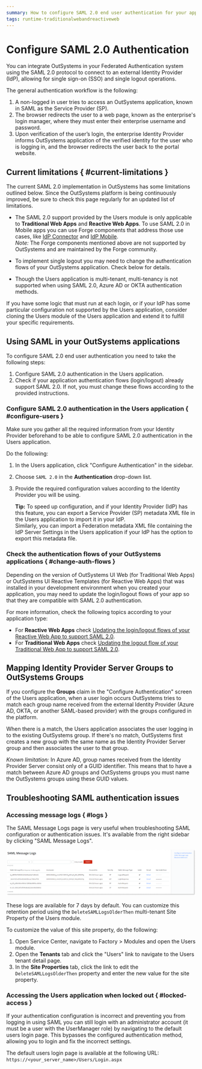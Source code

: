 ```yaml
---
summary: How to configure SAML 2.0 end user authentication for your applications.
tags: runtime-traditionalwebandreactiveweb
---
```


# Configure SAML 2.0 Authentication

You can integrate OutSystems in your Federated Authentication system using the SAML 2.0 protocol to connect to an external Identity Provider (IdP), allowing for single sign-on (SSO) and single logout operations. 

The general authentication workflow is the following:

1. A non-logged in user tries to access an OutSystems application, known in SAML as the Service Provider (SP).
1. The browser redirects the user to a web page, known as the enterprise's login manager, where they must enter their enterprise username and password.
1. Upon verification of the user’s login, the enterprise Identity Provider informs OutSystems application of the verified identity for the user who is logging in, and the browser redirects the user back to the portal website.

## Current limitations { #current-limitations }

The current SAML 2.0 implementation in OutSystems has some limitations outlined below. Since the OutSystems platform is being continuously improved, be sure to check this page regularly for an updated list of limitations.

* The SAML 2.0 support provided by the Users module is only applicable to **Traditional Web Apps** and **Reactive Web Apps**. To use SAML 2.0 in Mobile apps you can use Forge components that address those use cases, like [IdP Connector](https://www.outsystems.com/forge/component-overview/599/idp) and [IdP Mobile](https://www.outsystems.com/forge/component-overview/2044/idp-mobile).  
    _Note:_ The Forge components mentioned above are not supported by OutSystems and are maintained by the Forge community.
* To implement single logout you may need to change the authentication flows of your OutSystems application. Check below for details.

* Though the Users application is multi-tenant, multi-tenancy is not supported when using SAML 2.0, Azure AD or OKTA authentication methods.

If you have some logic that must run at each login, or if your IdP has some particular configuration not supported by the Users application, consider cloning the Users module of the Users application and extend it to fulfill your specific requirements.

## Using SAML in your OutSystems applications

To configure SAML 2.0 end user authentication you need to take the following steps:

1. Configure SAML 2.0 authentication in the Users application.
1. Check if your application authentication flows (login/logout) already support SAML 2.0. If not, you must change these flows according to the provided instructions.

### Configure SAML 2.0 authentication in the Users application { #configure-users }

Make sure you gather all the required information from your Identity Provider beforehand to be able to configure SAML 2.0 authentication in the Users application.

Do the following:

1. In the Users application, click "Configure Authentication" in the sidebar.
1. Choose `SAML 2.0` in the **Authentication** drop-down list.
1. Provide the required configuration values according to the Identity Provider you will be using.

    **Tip:** To speed up configuration, and if your Identity Provider (IdP) has this feature, you can export a Service Provider (SP) metadata XML file in the Users application to import it in your IdP.  
    Similarly, you can import a Federation metadata XML file containing the IdP Server Settings in the Users application if your IdP has the option to export this metadata file.


### Check the authentication flows of your OutSystems applications { #change-auth-flows }

Depending on the version of OutSystems UI Web (for Traditional Web Apps) or OutSystems UI Reactive Templates (for Reactive Web Apps) that was installed in your development environment when you created your application, you may need to update the login/logout flows of your app so that they are compatible with SAML 2.0 authentication.

For more information, check the following topics according to your application type:

* For **Reactive Web Apps** check [Updating the login/logout flows of your Reactive Web App to support SAML 2.0](https://success.outsystems.com/Support/Enterprise_Customers/Upgrading/Updating_the_login%2F%2Flogout_flows_of_your_Reactive_Web_App_to_support_SAML_2.0).
* For **Traditional Web Apps** check [Updating the logout flow of your Traditional Web App to support SAML 2.0](https://success.outsystems.com/Support/Enterprise_Customers/Upgrading/Updating_the_logout_flow_of_your_Traditional_Web_App_to_support_SAML_2.0). 

## Mapping Identity Provider Server Groups to OutSystems Groups

If you configure the **Groups** claim in the "Configure Authentication" screen of the Users application, when a user login occurs OutSystems tries to match each group name received from the external Identity Provider (Azure AD, OKTA, or another SAML-based provider) with the groups configured in the platform.

When there is a match, the Users application associates the user logging in to the existing OutSystems group. If there's no match, OutSystems first creates a new group with the same name as the Identity Provider Server group and then associates the user to that group.

_Known limitation:_ In Azure AD, group names received from the Identity Provider Server consist only of a GUID identifier. This means that to have a match between Azure AD groups and OutSystems groups you must name the OutSystems groups using these GUID values.

## Troubleshooting SAML authentication issues

### Accessing message logs { #logs }

The SAML Message Logs page is very useful when troubleshooting SAML configuration or authentication issues. It's available from the right sidebar by clicking "SAML Message Logs".

![](images/saml-message-logs.png)

These logs are available for 7 days by default. You can customize this retention period using the `DeleteSAMLLogsOlderThen` multi-tenant Site Property of the Users module.

To customize the value of this site property, do the following:

1. Open Service Center, navigate to Factory > Modules and open the Users module.
1. Open the **Tenants** tab and click the "Users" link to navigate to the Users tenant detail page.
1. In the **Site Properties** tab, click the link to edit the `DeleteSAMLLogsOlderThen` property and enter the new value for the site property.

### Accessing the Users application when locked out { #locked-access }

If your authentication configuration is incorrect and preventing you from logging in using SAML you can still login with an administrator account (it must be a user with the UserManager role) by navigating to the default users login page. This bypasses the configured authentication method, allowing you to login and fix the incorrect settings.

The default users login page is available at the following URL:  
`https://<your_server_name>/Users/Login.aspx`

